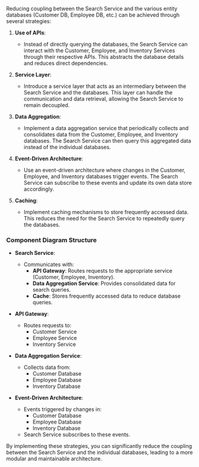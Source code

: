 Reducing coupling between the Search Service and the various entity databases (Customer DB, Employee DB, etc.) can be achieved through several strategies:

1. **Use of APIs**:
   - Instead of directly querying the databases, the Search Service can interact with the Customer, Employee, and Inventory Services through their respective APIs. This abstracts the database details and reduces direct dependencies.

2. **Service Layer**:
   - Introduce a service layer that acts as an intermediary between the Search Service and the databases. This layer can handle the communication and data retrieval, allowing the Search Service to remain decoupled.

3. **Data Aggregation**:
   - Implement a data aggregation service that periodically collects and consolidates data from the Customer, Employee, and Inventory databases. The Search Service can then query this aggregated data instead of the individual databases.

4. **Event-Driven Architecture**:
   - Use an event-driven architecture where changes in the Customer, Employee, and Inventory databases trigger events. The Search Service can subscribe to these events and update its own data store accordingly.

5. **Caching**:
   - Implement caching mechanisms to store frequently accessed data. This reduces the need for the Search Service to repeatedly query the databases.

### Component Diagram Structure

- **Search Service**:
  - Communicates with:
    - **API Gateway**: Routes requests to the appropriate service (Customer, Employee, Inventory).
    - **Data Aggregation Service**: Provides consolidated data for search queries.
    - **Cache**: Stores frequently accessed data to reduce database queries.

- **API Gateway**:
  - Routes requests to:
    - Customer Service
    - Employee Service
    - Inventory Service

- **Data Aggregation Service**:
  - Collects data from:
    - Customer Database
    - Employee Database
    - Inventory Database

- **Event-Driven Architecture**:
  - Events triggered by changes in:
    - Customer Database
    - Employee Database
    - Inventory Database
  - Search Service subscribes to these events.

By implementing these strategies, you can significantly reduce the coupling between the Search Service and the individual databases, leading to a more modular and maintainable architecture.
